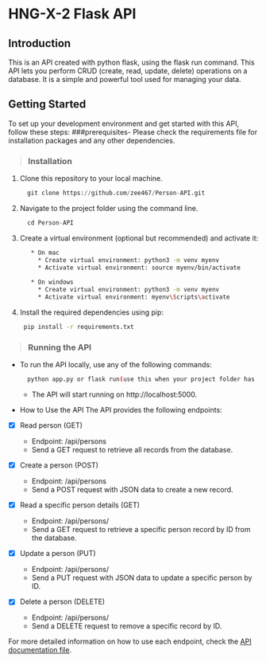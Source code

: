 # HNG-X-2 Flask API

## Introduction
This is an API created with python flask, using the flask run command. This API lets you perform CRUD (create, read, update, delete) operations on a database. 
It is a simple and powerful tool used for managing your data.

## Getting Started
To set up your development environment and get started with this API, follow these steps:
 ###prerequisites-
 Please check the requirements file for installation packages and any other dependencies.

> ### Installation
1. Clone this repository to your local machine.
   ```python
     git clone https://github.com/zee467/Person-API.git
   ```
2. Navigate to the project folder using the command line.
   ```python
     cd Person-API
   ```
3. Create a virtual environment (optional but recommended) and activate it:
   ```bash
      * On mac
        * Create virtual environment: python3 -m venv myenv
        * Activate virtual environment: source myenv/bin/activate
      
      * On windows
        * Create virtual environment: python3 -m venv myenv
        * Activate virtual environment: myenv\Scripts\activate
    ```
  
 4. Install the required dependencies using pip:
    ```bash
     pip install -r requirements.txt
    ```
 

> ### Running the API
* To run the API locally, use any of the following commands:
   ```bash
     python app.py or flask run(use this when your project folder has a Flask env file with configuration variables.)
  ```
  * The API will start running on http://localhost:5000.

* How to Use the API
The API provides the following endpoints:

* [x] Read person (GET)
   * Endpoint: /api/persons
   * Send a GET request to retrieve all records from the database.

* [x] Create a person (POST)
   * Endpoint: /api/persons
   * Send a POST request with JSON data to create a new record.

* [x] Read a specific person details (GET)
   * Endpoint: /api/persons/<id>
   * Send a GET request to retrieve a specific person record by ID from the database.

* [x] Update a person (PUT)
   * Endpoint: /api/persons/<id>
   * Send a PUT request with JSON data to update a specific person by ID.

* [x] Delete a person (DELETE)
   * Endpoint: /api/persons/<id>
   * Send a DELETE request to remove a specific record by ID.

For more detailed information on how to use each endpoint, check the [API documentation file](https://documenter.getpostman.com/view/21619702/2s9YC5xBs5).


